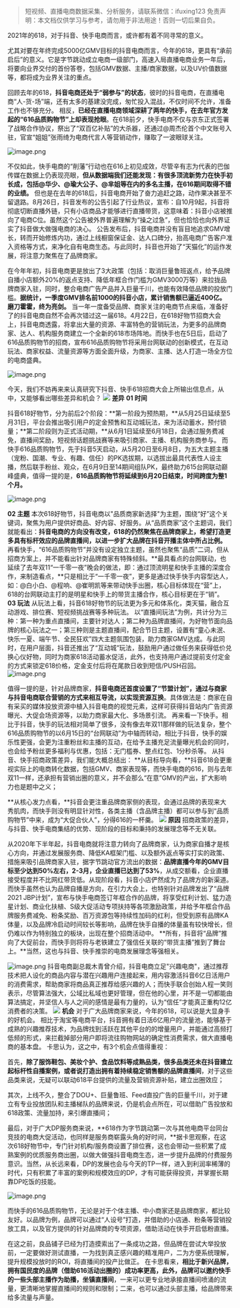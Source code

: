 

> 短视频、直播电商数据采集、分析服务，请联系微信：ifuxing123
> 免责声明：本文档仅供学习与参考，请勿用于非法用途！否则一切后果自负。



2021年的618，对于抖音、快手电商而言，或许都有着不同寻常的意义。


尤其对要在年终完成5000亿GMV目标的抖音电商而言，今年的618，更具有“承前启后”的意义。它是字节跳动成立电商一级部门，高速入局直播电商业务一年后，将要向业界交付的首份答卷，包括GMV数据、主播/商家数据，以及UV价值数据等，都将成为业界关注的重点。


回顾去年的618，**抖音电商还处于“弱参与”的状态**，彼时的抖音电商，在直播电商“人-货-场”端，还有太多的基建没完成，匆忙投入混战，不仅时间不允许，准备工作也不够充分。
相反，**已经在直播电商领域深耕了两年的快手，在去年官方发起的“616品质购物节”上却表现抢眼**。在618前夕，快手电商不仅与京东正式签署了战略合作协议，祭出了“双百亿补贴”的大杀器，还通过@周杰伦首个中文账号入驻，官宣“姐姐”张雨绮为电商代言人等营销动作，赚取了一波眼球关注。


![image.png](https://cdn.nlark.com/yuque/0/2021/png/97322/1621389019052-f25355ea-2182-4351-ba68-352df1360927.png#clientId=u167cc249-1e71-4&from=paste&height=442&id=ued5458e2&margin=%5Bobject%20Object%5D&name=image.png&originHeight=883&originWidth=1080&originalType=binary&size=2133205&status=done&style=none&taskId=u1f3a243a-a065-4fea-88f8-90f61ebdf43&width=540)


不仅如此，快手电商的“削藩”行动也在616上初见成效，尽管辛有志为代表的巴伽传媒在数据上仍表现亮眼，**但从数据端我们还能发现：有很多顶流新势力在快手初长成，包括@华少、@瑜大公子、@芈姐等在内的多名主播，在616期间取得不错的业绩。**
但也是在去年的618后，抖音电商开始了奋力追赶之路，动作果决甚至不留退路。8月26日，抖音发布的公告引起了行业热议，宣布：自10月9起，抖音将彻底切断直播外链，只有小店商品才能够进行直播带货，这意味着：抖音小店被推向了电商C位。虽然这个公告被外界普遍理解为“操之过急”，但也恰恰也向外界证实了抖音做大做强电商的决心。
公告发布后，抖音电商并没有盲目地追求GMV增长，转而开始修炼内功，通过上线橱窗保证金、达人口碑分，抬高电商广告客户准入资格等方式，来净化自有电商生态。与此同时，抖音也开始了“天猫化”的运作发展，将注意力聚焦在了品牌商家。


在今年年初，抖音电商更是放出了3大政策（包括：取消巨量鲁班返点，给予品牌自播小店额外20%的返点支持、降低年框合作门槛为GMV3000万等）来拉拢品牌商家入驻，同时，整合电商广告产品并入巨量千川，也能有效降低品牌的投放门槛。**据统计，一季度GMV排名前1000的抖音小店，累计销售额已逼近400亿。**
**磨刀霍霍，终为亮剑。**
当一年一度备受品牌、商家关注的电商节点来临，准备好了的抖音电商自然不会再次错过这一届618。4月22日，在618好物节招商大会上，抖音电商透露，将拿出大量的资源、丰富特色的营销玩法，为更多的品牌商家、达人、机构服务商建立一个全新的618市场阵地。而快手也在5日后，启动了616品质购物节的招商，宣布616品质购物节将采用台网联动的创新模式，在互动玩法、商家权益、流量资源等方面全面升级，为商家、主播、达人打造一场全方位的电商盛典。


![image.png](https://cdn.nlark.com/yuque/0/2021/png/97322/1621389034600-fecb46d9-7a5b-47cd-8f68-969453b3a23c.png#clientId=u167cc249-1e71-4&from=paste&height=230&id=u6a8043c2&margin=%5Bobject%20Object%5D&name=image.png&originHeight=460&originWidth=1080&originalType=binary&size=1188263&status=done&style=none&taskId=u63e507e4-ef33-4411-bd1d-3292100569d&width=540)


今天，我们不妨再来来认真研究下抖音、快手618招商大会上所输出信息点，从中，又能够看出哪些差异和机会？
![](https://cdn.nlark.com/yuque/0/2021/webp/97322/1621388940777-cf249855-c1a2-4939-8d68-74bfb29ef755.webp#clientId=u167cc249-1e71-4&from=paste&height=70&id=u62bbe734&margin=%5Bobject%20Object%5D&originHeight=140&originWidth=140&originalType=url&status=done&style=none&taskId=uf3f9d7d7-69c6-4525-97bc-1b0ff7303cf&width=70)
**差异**
**01 时间**


抖音618好物节，分为前后2个阶段：**第一阶段为预热期，**从5月25日延续至5月31日，平台会推出吸引用户的定金预售和互动城玩法，来为活动蓄水，预付锁量；**第二阶段则为正式活动期，**从6月1日延续至6月18日，会通过服务费减免，直播间奖励，短视频话题挑战赛等来吸引商家、主播、机构服务商参与。
而快手616品质购物节，先于抖音5天启动，从5月20日至6月8日，为五大主题主播（宠粉、国潮、专业、有趣、信任）的PK选拔期，以选拔出最具代表性人设主播，然后联手粉丝、观众，在6月9日至14期间组队PK，最终助力615台网联动巅峰盛典，值得一提的是，**616品质购物节将延续到6月20日结束，时间跨度为整1个月。**


![image.png](https://cdn.nlark.com/yuque/0/2021/png/97322/1621389041184-974347a8-ebc4-4f31-a544-5cf7adc66cb5.png#clientId=u167cc249-1e71-4&from=paste&height=113&id=ub01d2f34&margin=%5Bobject%20Object%5D&name=image.png&originHeight=225&originWidth=361&originalType=binary&size=64270&status=done&style=none&taskId=u5a6f481e-8f2f-4335-8b07-54393e46741&width=180.5)


**02 主题**
本次618好物节，抖音电商以"品质商家新选择"为主题，围绕“好”这个关键词，聚焦为用户提供好商品、好内容、好服务。从“品质商家”这个主题词，我们就能看出：**抖音电商的方向没有改变，618的仍然聚焦在品牌商家上，希望打造更多具有标杆效应的品牌直播间，以进一步扩大品牌在抖音开播主体中所占比例。**
再看快手，“616品质购物节”并没有设定独立主题，虽然也聚焦“品质”二词，但从招商方案上，并不能看出针对品牌商家有特殊倾斜。**最具看点的台网联动，也延续了去年双11“一千零一夜”晚会的做法，即：通过顶流明星和快手主播的深度合作，来制造看点，**只是相比于“一千零一夜”，更多是通过快手快手内容型达人，如：@白小白、@程响、@崔明凯等来带动快手出圈，核心目标体现在“营”上，618的台网联动主打的是明星和快手上的带货主播合作，核心目标更在于“销”。
**03 玩法**
从玩法上看，抖音618好物节的玩法更为多元和体系化，类天猫，融合互动游戏、排位赛、短视频挑战赛等多种玩法。
以“直播间玩法”为例，共计分为三种：第一种为重点直播间，主要针对达人；第二种为品牌直播间，为好物节面向品牌的核心玩法之一；第三种则是主题直播间，配合节日主题，设置有“童心未泯、快乐一夏、端午节、全民狂欢”四大主题氛围包装，助力商家GMV达成。与此同时，在用户层面，抖音还推出了“互动城”玩法，鼓励用户通过做任务来获得低价兑换心仪好物，同时为商家618活动蓄水促活，此外，也支持用户通过提前支付定金的方式来锁定618价格，定金支付后将在尾款日收到短信/PUSH召回。
![image.png](https://cdn.nlark.com/yuque/0/2021/png/97322/1621389048358-7aed45c6-a4b2-414f-98b3-f157c9eb686f.png#clientId=u167cc249-1e71-4&from=paste&height=261&id=u3f23ad6c&margin=%5Bobject%20Object%5D&name=image.png&originHeight=522&originWidth=944&originalType=binary&size=703423&status=done&style=none&taskId=u3a7556ff-6119-4474-b131-03493029539&width=472)


值得一提的是，针对品牌商家，**抖音电商还首度设置了“节盟计划”，通过与商家与抖音电商联合营销的方式来相互导流，以实现资源互换**。具体做法是：商家在自有采买的媒体投放资源中植入抖音电商的视觉元素，这样可获得抖音站内广告资源曝光、大促会场资源等，以助力商家最大化、多场景引流。
再来看一下快手。相比于抖音，快手的玩法相对简单了很多，没有像去年双11那样做的玩法复杂，整个616品质购物节的以6月15日的“台网联动”为中轴而转动，相比于抖音，快手的娱乐性更强，会更为注重粉丝和主播的互动，在给予主播充足流量曝光机会的同时，也会给予粉丝更多福利与优惠，包括：无门槛券、整点红包、1分秒杀等。
从抖音、快手招商政策差异，我们能大概总结出：
**从目标导向看，**抖音618会更重视实际上的电商转化数据，包括GMV、商家表现等，而快手电商的616，则与去年双11一样，还承担有营销出圈的意义，并不会那么“在意”GMV的产出，扩大影响力也是题中之义；


**从核心发力点看，**抖音会更注重品牌商家侧的表现，会通过品牌的表现来大秀肌肉，而快手则没有明显针对性，各类主播（含品牌主播）都可以参与到“品质购物节”中来，成为“大促合伙人”，分得616的一杯羹。
![](https://cdn.nlark.com/yuque/0/2021/webp/97322/1621388941198-b8d78f72-f2c9-4dab-a9a2-26f4ca3c35c4.webp#clientId=u167cc249-1e71-4&from=paste&height=70&id=u87bcea5b&margin=%5Bobject%20Object%5D&originHeight=140&originWidth=140&originalType=url&status=done&style=none&taskId=ue5137c68-0229-41a2-8b86-cf25157c272&width=70)
**原因**
招商政策的差异，与抖音、快手电商集结的优势、现阶段的目标和秉持的发展理念等不无关联。


从2020年下半年起，抖音电商就将注意力转向了品牌商家，认为商家自播才是核心方向，并通过发展服务商、降低KA框架门槛、以及额外返点等实打实的政策、措施来吸引品牌商家入驻，据字节跳动官方流出的数据：**品牌直播今年的GMV目标至少达到50%左右，2-3月，企业直播已达到了53%**，从成交额看，企业直播接受程度并不比网红带货低。从现阶段看，抖音小店俨然成为了品牌方的新渠道。
而快手虽然也认为品牌自播是方向，在引力大会上，也特别针对品牌发出了“品牌2021 JBP计划”，宣布与快手电商签订年框合作的品牌，将享受红利计划、猛力造星计划、商业化扶植、S级大促活动专项扶持等各项激励政策，并给予年框合作品牌服务费减免、粉条奖励、百万资源包等持续性加码的红利，但受到原有品牌KA体量，以及品牌冷启动时间较长等影响，品牌在快手自播的体量虽有较快增长，但仍难以作为特别独立的板块，出现在整个招商活动中。
**所有，抖音将“品牌”推向了大促前台，而快手则将将与老铁建立了强信任关联的“带货主播”推到了舞台上。**当然，这也与抖音、快手推崇的电商发展理念等强相关。


![image.png](https://cdn.nlark.com/yuque/0/2021/png/97322/1621389057420-aea16b62-4868-4a23-87d2-a838711c9599.png#clientId=u167cc249-1e71-4&from=paste&height=243&id=ue6201cb8&margin=%5Bobject%20Object%5D&name=image.png&originHeight=485&originWidth=1080&originalType=binary&size=198040&status=done&style=none&taskId=uacaa9610-3ea6-4c22-945f-7b62f077779&width=540)
抖音电商副总裁木青曾介绍，抖音电商立足"兴趣电商"，通过推荐技术把人设化的商品内容与潜在兴趣用户连接起来，用内容激活抖音6亿日活用户的消费需求，帮助商家将商品真正推荐给感兴趣的人；而快手联合创始人程一笑则表示，尽管算法强大，公域比私域也更好管理，但在他的心里，并不是一切都能由算法搞定，并坚信人与人之间的感情是最有力量的，认为“信任”才能真正重构12亿消费者的决策。
![](https://cdn.nlark.com/yuque/0/2021/webp/97322/1621388941852-240b54a9-d432-4c6c-8dbf-031ec68755b5.webp#clientId=u167cc249-1e71-4&from=paste&height=70&id=u3dd5f206&margin=%5Bobject%20Object%5D&originHeight=140&originWidth=140&originalType=url&status=done&style=none&taskId=ud99d3b3f-b4c6-4959-bb41-5decbe3f0db&width=70)
**机会**
对于广大品牌商家来说，今年的618，可以说是大显身手的好机会。
相比于淘宝等电商平台，抖音拥有着日活6亿用户的流量池，能够基于成熟的兴趣推荐技术，为品牌找到活跃在其他平台的的增量用户，并能通过高频打低频的形式，来拦截掉部分用户即将流往购物网站的确定性消费需求，做大直播电商的基本盘。
卡思认为，这之中，有3个机会点值得重视：


首先，**除了服饰鞋包、美妆个护、食品饮料等成熟品类，很多品类还未在抖音建立起标杆性自播案例，或者说打造出拥有着持续稳定销售额的品牌直播间**，对于这些品类来说，无疑可以联动618平台提供的流量及营销资源补贴，建立出圈效应；


其次，上线不久，整合了DOU+、巨量鲁班、Feed直投广告的巨量千川，对于建立有专业投放团队和主播梯队的品牌来说，仍是机会点所在，可以借助广告投放和618政策、流量加持，来引爆直播间；


最后，对于广大DP服务商来说，**618作为字节跳动第一次与其他电商平台同台竞技的电商大促活动，也同样是服务商崭露头角的好时间，**据卡思观察，在这次618好物节中，专门针对机构/服务商设置了排位赛，这也会带动一些积累了成熟案例的优质服务商出圈，以做大做强抖音电商生态，进一步提升品牌的付费服务意识。当然，从长远来看，DP的发展也会与今天的TP一样，进入到利润率稀薄的时代，只有积累了丰富的案例和规模效应的DP，才有可能获得投资，并掌握长期靠DP吃饭的技能。


![image.png](https://cdn.nlark.com/yuque/0/2021/png/97322/1621389065527-fff064c6-afb0-46dc-9734-a78fc8b222e9.png#clientId=u167cc249-1e71-4&from=paste&height=244&id=u123ec206&margin=%5Bobject%20Object%5D&name=image.png&originHeight=487&originWidth=926&originalType=binary&size=518742&status=done&style=none&taskId=u9955d14f-6817-46c4-a89d-c74e21f53c5&width=463)


而快手的616品质购物节，无论是对于个体主播、中小商家还是品牌商家，都比较友好。以品牌为例，品牌可以通过“人设号”打造，并借助的小店通、粉条等营销投放工具，以及官方提供的针对品牌商的专项资源，借助活动在快手开启低粉直播。


在这之前，良品铺子已经为打造摸索出了一条成功之路，但品牌在尝试大举投放前，一定要做好测试直播，一为找到真正感兴趣的精准用户，二为方便系统理解，提升规模投放时的ROI，将直播间的投产比做正。
在卡思看来，**相比于新兴品牌，拥有国民度的品牌（借助616活动出圈的）成功率更高，此外，品牌可以邀约快手的一些头部主播作为助播，坐镇直播间**，一来可以更专业地承接直播间喷涌的流量，更清晰地掌握直播间的规则和限制；二来，也可以通过头部主播，给品牌带来给多流量与声量。
